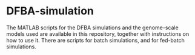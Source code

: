 # DFBA-simulation

The MATLAB scripts for the DFBA simulations and the genome-scale models used are available in this repository, together with instructions on how to use it. There are scripts for batch simulations, and for fed-batch simulations.
